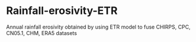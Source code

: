 # Rainfall-erosivity-ETR
Annual rainfall erosivity obtained by using ETR model to fuse CHIRPS, CPC, CN05.1, CHM, ERA5 datasets
